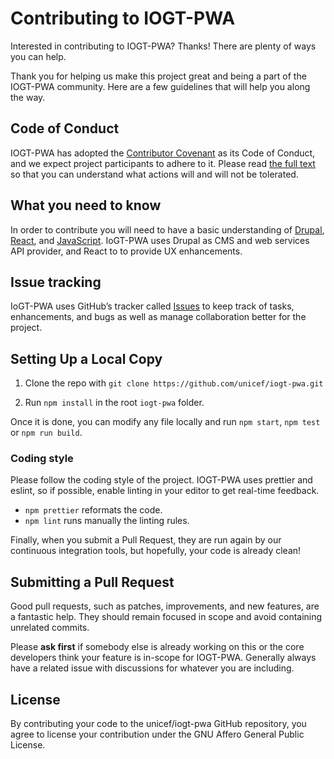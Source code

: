 # Contributing to IOGT-PWA

Interested in contributing to IOGT-PWA? Thanks! There are plenty of ways you can help.

Thank you for helping us make this project great and being a part of the IOGT-PWA community. Here are a few guidelines that will help you along the way.

## Code of Conduct

IOGT-PWA has adopted the [Contributor Covenant](https://www.contributor-covenant.org/) as its Code of Conduct, and we expect project participants to adhere to it.
Please read [the full text](/CODE_OF_CONDUCT.md) so that you can understand what actions will and will not be tolerated.

## What you need to know

In order to contribute you will need to have a basic understanding of [Drupal](https://www.drupal.org/documentation), [React](https://reactjs.org/docs/getting-started.html), and [JavaScript](https://www.javascript.com/resources). 
IoGT-PWA uses Drupal as CMS and web services API provider, and React to to provide UX enhancements.

## Issue tracking

IoGT-PWA uses GitHub’s tracker called [Issues](https://github.com/unicef/iogt-pwa/issues) to keep track of tasks, enhancements, and bugs as well as manage collaboration better for the project.

## Setting Up a Local Copy

1. Clone the repo with `git clone https://github.com/unicef/iogt-pwa.git`

2. Run `npm install` in the root `iogt-pwa` folder.

Once it is done, you can modify any file locally and run `npm start`, `npm test` or `npm run build`.

### Coding style

Please follow the coding style of the project. IOGT-PWA uses prettier and eslint, so if possible, enable linting in your editor to get real-time feedback.

- `npm prettier` reformats the code.
- `npm lint` runs manually the linting rules.

Finally, when you submit a Pull Request, they are run again by our continuous integration tools, but hopefully, your code is already clean!
## Submitting a Pull Request

Good pull requests, such as patches, improvements, and new features, are a fantastic help. They should remain focused in scope and avoid containing unrelated commits.

Please **ask first** if somebody else is already working on this or the core developers think your feature is in-scope for IOGT-PWA. Generally always have a related issue with discussions for whatever you are including.


## License

By contributing your code to the unicef/iogt-pwa GitHub repository, you agree to license your contribution under the GNU Affero General Public License.




